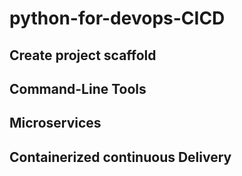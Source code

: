 # python-for-devops-CICD

## Create project scaffold
## Command-Line Tools
## Microservices
## Containerized continuous Delivery
